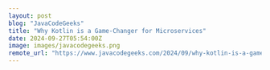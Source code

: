 ```yaml
---
layout: post
blog: "JavaCodeGeeks"
title: "Why Kotlin is a Game-Changer for Microservices"
date: 2024-09-27T05:54:00Z
image: images/javacodegeeks.png
remote_url: "https://www.javacodegeeks.com/2024/09/why-kotlin-is-a-game-changer-for-microservices.html"
---
```

